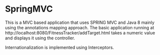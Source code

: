 # SpringMVC

This is a MVC based application that uses SPRING MVC and Java 8 mainly using the annotations mapping approach.
The basic application running at http://localhost:8080/FitnessTracker/addTarget.html takes a numeric value and displays it using the controller.

Internationalization is implemented using Interceptors.
